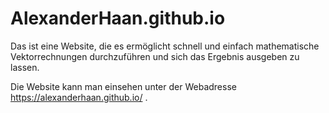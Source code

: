 # AlexanderHaan.github.io

Das ist eine Website, die es ermöglicht schnell und einfach mathematische Vektorrechnungen durchzuführen und sich das Ergebnis ausgeben zu lassen.

Die Website kann man einsehen unter der Webadresse https://alexanderhaan.github.io/ .
